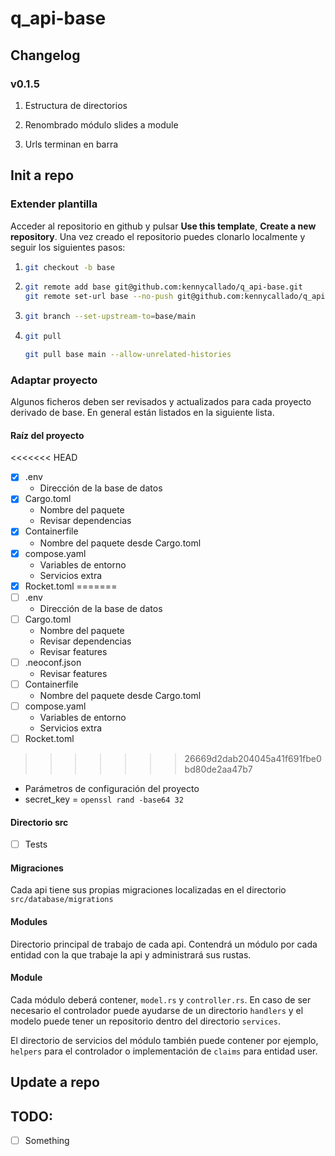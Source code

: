 # q_api-base

## Changelog

### v0.1.5

1. Estructura de directorios

1. Renombrado módulo slides a module

1. Urls terminan en barra

## Init a repo

### Extender plantilla

Acceder al repositorio en github y pulsar **Use this template**, **Create a new repository**. Una vez creado el repositorio puedes clonarlo localmente y seguir los siguientes pasos:

1. 
   ``` bash
   git checkout -b base
   ```
1. 
   ``` bash
   git remote add base git@github.com:kennycallado/q_api-base.git
   git remote set-url base --no-push git@github.com:kennycallado/q_api-base.git
   ```
1. 
   ``` bash
   git branch --set-upstream-to=base/main
   ```
1. 
   ``` bash
   git pull
   ```

   ``` bash
   git pull base main --allow-unrelated-histories
   ```

<!-- quizá mejor si no mantiene la rama
1. 
   ``` bash
   git checkout main
   ```
1. 
   ``` bash
   git push origin base
   ```
-->

### Adaptar proyecto

Algunos ficheros deben ser revisados y actualizados para cada proyecto derivado de base. En general están listados en la siguiente lista.

#### Raíz del proyecto

<<<<<<< HEAD
- [X] .env
  - Dirección de la base de datos
- [X] Cargo.toml
  - Nombre del paquete
  - Revisar dependencias
- [X] Containerfile
  - Nombre del paquete desde Cargo.toml
- [X] compose.yaml
  - Variables de entorno
  - Servicios extra
- [X] Rocket.toml
=======
- [ ] .env
  - Dirección de la base de datos
- [ ] Cargo.toml
  - Nombre del paquete
  - Revisar dependencias
  - Revisar features
- [ ] .neoconf.json
  - Revisar features
- [ ] Containerfile
  - Nombre del paquete desde Cargo.toml
- [ ] compose.yaml
  - Variables de entorno
  - Servicios extra
- [ ] Rocket.toml
>>>>>>> 26669d2dab204045a41f691fbe0bd80de2aa47b7
  - Parámetros de configuración del proyecto
  - secret_key = `openssl rand -base64 32`

#### Directorio src

- [ ] Tests

#### Migraciones

Cada api tiene sus propias migraciones localizadas en el directorio `src/database/migrations`

#### Modules

Directorio principal de trabajo de cada api. Contendrá un módulo por cada entidad con la que trabaje la api y administrará sus rustas.

#### Module

Cada módulo deberá contener, `model.rs` y `controller.rs`. En caso de ser necesario el controlador puede ayudarse de un directorio `handlers` y el modelo puede tener un repositorio dentro del directorio `services`.

El directorio de servicios del módulo también puede contener por ejemplo, `helpers` para el controlador o implementación de `claims` para entidad user.

## Update a repo


## TODO:

- [ ] Something
